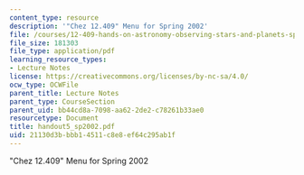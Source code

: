 ```yaml
---
content_type: resource
description: '"Chez 12.409" Menu for Spring 2002'
file: /courses/12-409-hands-on-astronomy-observing-stars-and-planets-spring-2002/21130d3bbbb14511c8e8ef64c295ab1f_handout5_sp2002.pdf
file_size: 181303
file_type: application/pdf
learning_resource_types:
- Lecture Notes
license: https://creativecommons.org/licenses/by-nc-sa/4.0/
ocw_type: OCWFile
parent_title: Lecture Notes
parent_type: CourseSection
parent_uid: bb44cd8a-7098-aa62-2de2-c78261b33ae0
resourcetype: Document
title: handout5_sp2002.pdf
uid: 21130d3b-bbb1-4511-c8e8-ef64c295ab1f
---
```

"Chez 12.409" Menu for Spring 2002